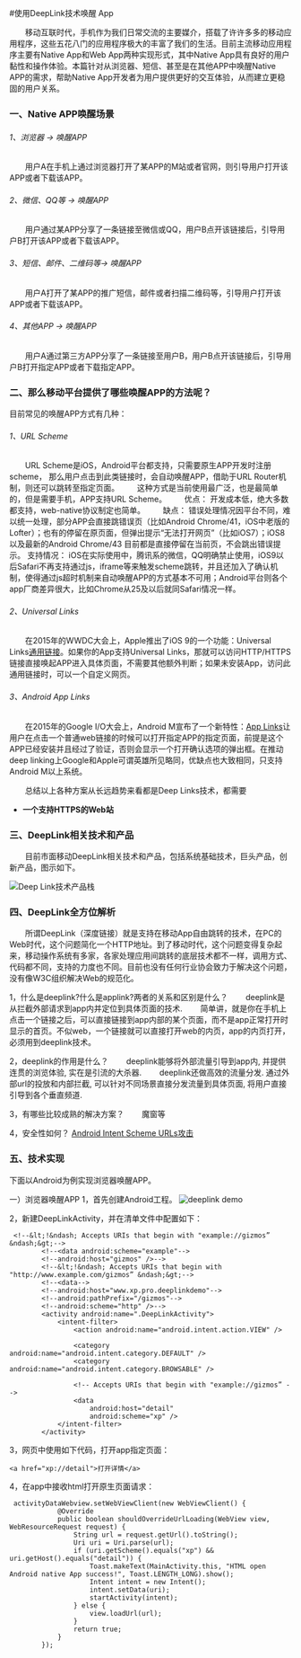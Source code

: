 #使用DeepLink技术唤醒 App

&emsp;&emsp;移动互联时代，手机作为我们日常交流的主要媒介，搭载了许许多多的移动应用程序，这些五花八门的应用程序极大的丰富了我们的生活。目前主流移动应用程序主要有Native App和Web App两种实现形式，其中Native App具有良好的用户黏性和操作体验。本篇针对从浏览器、短信、甚至是在其他APP中唤醒Native APP的需求，帮助Native App开发者为用户提供更好的交互体验，从而建立更稳固的用户关系。

### 一、Native APP唤醒场景
###### 1、浏览器 -> 唤醒APP
&emsp;&emsp;用户A在手机上通过浏览器打开了某APP的M站或者官网，则引导用户打开该APP或者下载该APP。
###### 2、微信、QQ等 -> 唤醒APP
&emsp;&emsp;用户通过某APP分享了一条链接至微信或QQ，用户B点开该链接后，引导用户B打开该APP或者下载该APP。
###### 3、短信、邮件、二维码等-> 唤醒APP
&emsp;&emsp;用户A打开了某APP的推广短信，邮件或者扫描二维码等，引导用户打开该APP或者下载该APP。
###### 4、其他APP -> 唤醒APP
&emsp;&emsp;用户A通过第三方APP分享了一条链接至用户B，用户B点开该链接后，引导用户B打开指定APP或者下载指定APP。

### 二、那么移动平台提供了哪些唤醒APP的方法呢？

目前常见的唤醒APP方式有几种：

###### 1、URL Scheme
&emsp;&emsp;URL Scheme是iOS，Android平台都支持，只需要原生APP开发时注册scheme， 那么用户点击到此类链接时，会自动唤醒APP，借助于URL Router机制，则还可以跳转至指定页面。
&emsp;&emsp;这种方式是当前使用最广泛，也是最简单的，但是需要手机，APP支持URL Scheme。
&emsp;&emsp;优点： 开发成本低，绝大多数都支持，web-native协议制定也简单。
&emsp;&emsp;缺点： 错误处理情况因平台不同，难以统一处理，部分APP会直接跳错误页（比如Android Chrome/41，iOS中老版的Lofter）；也有的停留在原页面，但弹出提示“无法打开网页”（比如iOS7）；iOS8以及最新的Android Chrome/43 目前都是直接停留在当前页，不会跳出错误提示。
支持情况： iOS在实际使用中，腾讯系的微信，QQ明确禁止使用，iOS9以后Safari不再支持通过js，iframe等来触发scheme跳转，并且还加入了确认机制，使得通过js超时机制来自动唤醒APP的方式基本不可用；Android平台则各个app厂商差异很大，比如Chrome从25及以后就同Safari情况一样。
###### 2、Universal Links
&emsp;&emsp;在2015年的WWDC大会上，Apple推出了iOS 9的一个功能：Universal Links[通用链接](https://link.jianshu.com?t=https://developer.apple.com/library/ios/documentation/General/Conceptual/AppSearch/UniversalLinks.html#//apple_ref/doc/uid/TP40016308-CH12-SW2)。如果你的App支持Universal Links，那就可以访问HTTP/HTTPS链接直接唤起APP进入具体页面，不需要其他额外判断；如果未安装App，访问此通用链接时，可以一个自定义网页。

###### 3、Android App Links
&emsp;&emsp;在2015年的Google I/O大会上，Android M宣布了一个新特性：[App Links](https://link.jianshu.com?t=https://developer.android.com/training/app-links/index.html)让用户在点击一个普通web链接的时候可以打开指定APP的指定页面，前提是这个APP已经安装并且经过了验证，否则会显示一个打开确认选项的弹出框。在推动deep linking上Google和Apple可谓英雄所见略同，优缺点也大致相同，只支持Android M以上系统。

&emsp;&emsp;总结以上各种方案从长远趋势来看都是Deep Links技术，都需要

*   **一个支持HTTPS的Web站**

### 三、DeepLink相关技术和产品
&emsp;&emsp;目前市面移动DeepLink相关技术和产品，包括系统基础技术，巨头产品，创新产品，图示如下。

![Deep Link技术产品栈](https://upload-images.jianshu.io/upload_images/2783386-92fe1a991309d25c.png?imageMogr2/auto-orient/strip%7CimageView2/2/w/1240)

### 四、DeepLink全方位解析
&emsp;&emsp;所谓DeepLink（深度链接）就是支持在移动App自由跳转的技术，在PC的Web时代，这个问题简化一个HTTP地址。到了移动时代，这个问题变得复杂起来，移动操作系统有多家，各家处理应用间跳转的底层技术都不一样，调用方式、代码都不同，支持的力度也不同。目前也没有任何行业协会致力于解决这个问题，没有像W3C组织解决Web的规范化。

1，什么是deeplink?什么是applink?两者的关系和区别是什么？
&emsp;&emsp;deeplink是从拦截外部请求到app内并定位到具体页面的技术.
&emsp;&emsp;简单讲，就是你在手机上点击一个链接之后，可以直接链接到app内部的某个页面，而不是app正常打开时显示的首页。不似web，一个链接就可以直接打开web的内页，app的内页打开，必须用到deeplink技术。

2，deeplink的作用是什么？
&emsp;&emsp;deeplink能够将外部流量引导到app内, 并提供连贯的浏览体验, 实在是引流的大杀器.
&emsp;&emsp;deeplink还做高效的流量分发. 通过外部url的投放和内部拦截, 可以针对不同场景直接分发流量到具体页面, 将用户直接引导到各个垂直频道.

3，有哪些比较成熟的解决方案？
&emsp;&emsp;魔窗等

4，安全性如何？
[Android Intent Scheme URLs攻击](http://blog.csdn.net/l173864930/article/details/36951805)
### 五、技术实现
下面以Android为例实现浏览器唤醒APP。

一）浏览器唤醒APP
1，首先创建Android工程。
![deeplink demo](https://upload-images.jianshu.io/upload_images/2783386-3c3e419d8b4c5a1d.png?imageMogr2/auto-orient/strip%7CimageView2/2/w/1240)

2，新建DeepLinkActivity，并在清单文件中配置如下：
```
 <!--&lt;!&ndash; Accepts URIs that begin with "example://gizmos” &ndash;&gt;-->
        <!--<data android:scheme="example"-->
        <!--android:host="gizmos" />-->
        <!--&lt;!&ndash; Accepts URIs that begin with "http://www.example.com/gizmos” &ndash;&gt;-->
        <!--<data-->
        <!--android:host="www.xp.pro.deeplinkdemo"-->
        <!--android:pathPrefix="/gizmos"-->
        <!--android:scheme="http" />-->
        <activity android:name=".DeepLinkActivity">
            <intent-filter>
                <action android:name="android.intent.action.VIEW" />

                <category android:name="android.intent.category.DEFAULT" />
                <category android:name="android.intent.category.BROWSABLE" />

                <!-- Accepts URIs that begin with "example://gizmos” -->
                <data
                    android:host="detail"
                    android:scheme="xp" />
            </intent-filter>
        </activity>
```
3，网页中使用如下代码，打开app指定页面：
```
<a href="xp://detail">打开详情</a>
```
4，在app中接收html打开原生页面请求：
```
 activityDataWebview.setWebViewClient(new WebViewClient() {
            @Override
            public boolean shouldOverrideUrlLoading(WebView view, WebResourceRequest request) {
                String url = request.getUrl().toString();
                Uri uri = Uri.parse(url);
                if (uri.getScheme().equals("xp") && uri.getHost().equals("detail")) {
                    Toast.makeText(MainActivity.this, "HTML open Android native App success!", Toast.LENGTH_LONG).show();
                    Intent intent = new Intent();
                    intent.setData(uri);
                    startActivity(intent);
                } else {
                    view.loadUrl(url);
                }
                return true;
            }
        });
```
